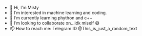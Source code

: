 - 👋 Hi, I’m Misty
- 👀 I’m interested in machine learning and coding.
- 🌱 I’m currently learning phython and c++
- 💞️ I’m looking to collaborate on...idk miself 😅
- 📫 How to reach me: Telegram ID @This_is_just_a_random_text

<!---
Misus-Misty/Misus-Misty is a ✨ special ✨ repository because its `README.md` (this file) appears on your GitHub profile.
You can click the Preview link to take a look at your changes.
--->
